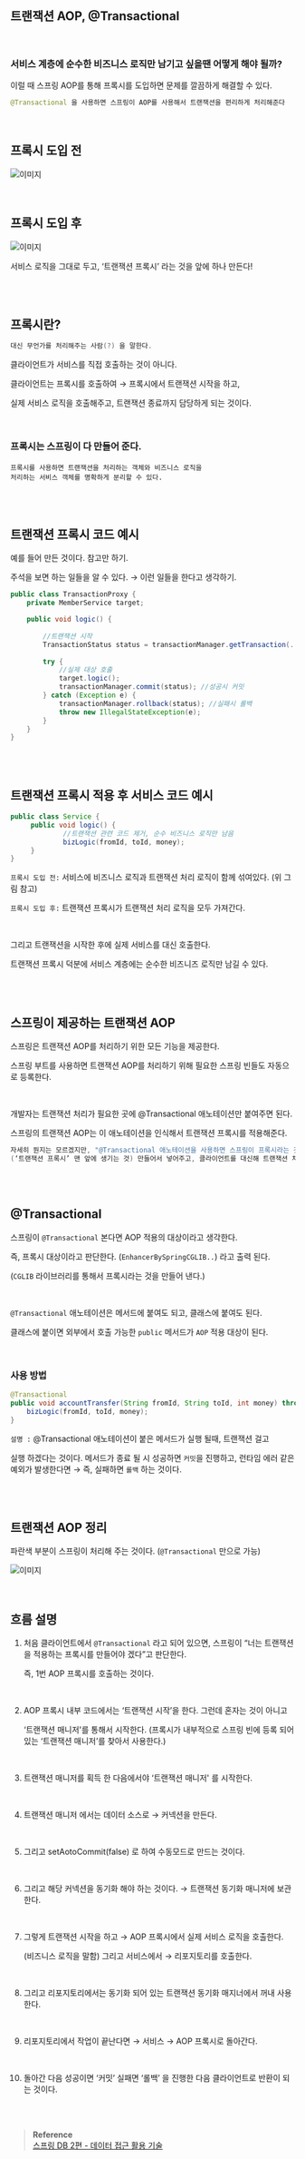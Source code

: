 ## 트랜잭션 AOP, @Transactional

<br/>

### 서비스 계층에 순수한 비즈니스 로직만 남기고 싶을땐 어떻게 해야 될까?

이럴 때 스프링 AOP를 통해 프록시를 도입하면 문제를 깔끔하게 해결할 수 있다.

```java
@Transactional 을 사용하면 스프링이 AOP를 사용해서 트랜잭션을 편리하게 처리해준다 
```

<br/>

## 프록시 도입 전

![이미지](/programming/img/입문237.PNG)

<br/>

## 프록시 도입 후

![이미지](/programming/img/입문238.PNG)

서비스 로직을 그대로 두고, ‘트랜잭션 프록시’ 라는 것을 앞에 하나 만든다!

<br/><br/>

## 프록시란?

```java
대신 무언가를 처리해주는 사람(?) 을 말한다.
```

클라이언트가 서비스를 직접 호출하는 것이 아니다. 

클라이언트는 프록시를 호출하여 → 프록시에서 트랜잭션 시작을 하고, 

실제 서비스 로직을 호출해주고, 트랜잭션 종료까지 담당하게 되는 것이다.

<br/>

### 프록시는 스프링이 다 만들어 준다.

```
프록시를 사용하면 트랜잭션을 처리하는 객체와 비즈니스 로직을 
처리하는 서비스 객체를 명확하게 분리할 수 있다.
```

<br/><br/>

## 트랜잭션 프록시 코드 예시

예를 들어 만든 것이다. 참고만 하기.

주석을 보면 하는 일들을 알 수 있다. → 이런 일들을 한다고 생각하기.

```java
public class TransactionProxy {
    private MemberService target;

    public void logic() {
        
        //트랜잭션 시작
        TransactionStatus status = transactionManager.getTransaction(..);
        
        try {
            //실제 대상 호출
            target.logic();
            transactionManager.commit(status); //성공시 커밋
        } catch (Exception e) {
            transactionManager.rollback(status); //실패시 롤백
            throw new IllegalStateException(e);
        }
    }
}
```

<br/><br/>

## 트랜잭션 프록시 적용 후 서비스 코드 예시

```java
public class Service {
	 public void logic() {
			 //트랜잭션 관련 코드 제거, 순수 비즈니스 로직만 남음
			 bizLogic(fromId, toId, money);
	 }
}
```

`프록시 도입 전:` 서비스에 비즈니스 로직과 트랜잭션 처리 로직이 함께 섞여있다. (위 그림 참고)

`프록시 도입 후:` 트랜잭션 프록시가 트랜잭션 처리 로직을 모두 가져간다. 

<br/>

그리고 트랜잭션을 시작한 후에 실제 서비스를 대신 호출한다. 

트랜잭션 프록시 덕분에 서비스 계층에는 순수한 비즈니즈 로직만 남길 수 있다.

<br/><br/>

## 스프링이 제공하는 트랜잭션 AOP

스프링은 트랜잭션 AOP를 처리하기 위한 모든 기능을 제공한다.

스프링 부트를 사용하면 트랜잭션 AOP를 처리하기 위해 필요한 스프링 빈들도 자동으로 등록한다.

<br/>

개발자는 트랜잭션 처리가 필요한 곳에 @Transactional 애노테이션만 붙여주면 된다. 

스프링의 트랜잭션 AOP는 이 애노테이션을 인식해서 트랜잭션 프록시를 적용해준다.

```java
자세히 뭔지는 모르겠지만, "@Transactional 애노테이션을 사용하면 스프링이 프록시라는 것을 
(‘트랜잭션 프록시’ 맨 앞에 생기는 것) 만들어서 넣어주고, 클라이언트를 대신해 트랜잭션 처리를 한다" 라고 생각하기.
```

<br/><br/>

## @Transactional

스프링이 `@Transactional` 본다면 AOP 적용의 대상이라고 생각한다.

즉, 프록시 대상이라고 판단한다. (`EnhancerBySpringCGLIB..`) 라고 출력 된다.

(`CGLIB` 라이브러리를 통해서 프록시라는 것을 만들어 낸다.)

<br/>

`@Transactional` 애노테이션은 메서드에 붙여도 되고, 클래스에 붙여도 된다. 

클래스에 붙이면 외부에서 호출 가능한 `public` 메서드가 `AOP` 적용 대상이 된다.

<br/>

### 사용 방법

```java
@Transactional
public void accountTransfer(String fromId, String toId, int money) throws SQLException {
	bizLogic(fromId, toId, money);
}
```

`설명 :` @Transactional 애노테이션이 붙은 메서드가 실행 될때, 트랜잭션 걸고 

실행 하겠다는 것이다. 메서드가 종료 될 시 성공하면 `커밋`을 진행하고, 런타임 에러 같은 예외가 발생한다면 → 즉, 실패하면 `롤백` 하는 것이다.


<br/><br/>

## 트랜잭션 AOP 정리

파란색 부분이 스프링이 처리해 주는 것이다. (`@Transactional` 만으로 가능)

![이미지](/programming/img/입문239.PNG)

<br/>

## 흐름 설명

1. 처음 클라이언트에서 `@Transactional` 라고 되어 있으면, 스프링이 “너는 트랜잭션을 적용하는 프록시를 만들어야 겠다”고 판단한다.
    
    즉, 1번 AOP 프록시를 호출하는 것이다.

<br/>

2. AOP 프록시 내부 코드에서는 ‘트랜잭션 시작’을 한다. 그런데 혼자는 것이 아니고
    
    ‘트랜잭션 매니저'를 통해서 시작한다. (프록시가 내부적으로 스프링 빈에 등록 되어 있는 ‘트랜잭션 매니저’를 찾아서 사용한다.)

<br/>

3. 트랜잭션 매니저를 획득 한 다음에서야 ‘트랜잭션 매니저' 를 시작한다.

<br/>

4. 트랜잭션 매니저 에서는 데이터 소스로 → 커넥션을 만든다.

<br/>


5. 그리고 setAotoCommit(false) 로 하여 수동모드로 만드는 것이다.

<br/>

6. 그리고 해당 커넥션을 동기화 해야 하는 것이다. → 트랜잭션 동기화 매니저에 보관한다.

<br/>


7. 그렇게 트랜잭션 시작을 하고 → AOP 프록시에서 실제 서비스 로직을 호출한다. 
    
    (비즈니스 로직을 말함) 그리고 서비스에서 → 리포지토리를 호출한다.

<br/>

8. 그리고 리포지토리에서는 동기화 되어 있는 트랜잭션 동기화 매지너에서 꺼내 사용한다.

<br/>

9. 리포지토리에서 작업이 끝난다면 → 서비스 → AOP 프록시로 돌아간다. 

<br/>

10. 돌아간 다음 성공이면 ‘커밋’ 실패면 ‘롤백’ 을 진행한 다음 클라이언트로 반환이 되는 것이다.



<br/><br/>

>**Reference** <br/>[스프링 DB 2편 - 데이터 접근 활용 기술](https://www.inflearn.com/course/%EC%8A%A4%ED%94%84%EB%A7%81-db-2/dashboard)

